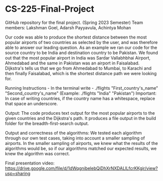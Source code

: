 # CS-225-Final-Project
GitHub repository for the final project. (Spring 2023 Semester) Team members: Lakshman Goel, Adarsh Payyavula, Achintya Mohan

Our code was able to produce the shortest distance between the most popular airports of two countries as selected by the user, and was therefore able to answer our leading question. As an example we ran our code for the source country to be India and destination country to be Pakistan. We found out that the most popular airport in India was Sardar Vallabhbhai Airport, Ahmedabad and the same in Pakistan was an airport in Faisalabad. Dijkstra's tells us that we go from Ahmedabad to Mumbai, to Karachi and then finally Faisalabad, which is the shortest distance path we were looking for.

Running Instructions - In the terminal write - ./flights \"First_country's_name\" \"Second_country's_name\"  (Example: ./flights \"India\" \"Pakistan\")
Important: In case of writing countries, if the country name has a whitespace, replace that space an underscore.

Output: The code produces text output for the most popular airports to the given countries and the Dijkstra's path. It produces a file output in the build folder for the breadth-first-search output.

Output and correctness of the algorithms:
We tested each algorithm through our own test cases, taking into account a smaller sampling of airports. In the smaller sampling of airports, we knew what the results of the algorithms would be, so if our algorithms matched our expected results, we knew the algorithm was correct.

Final presentation video:
https://drive.google.com/file/d/1dWqgnibelebQjDhXrNXDALlLfcrKKgir/view?usp=sharing
